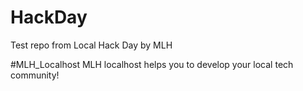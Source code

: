 # HackDay
Test repo from Local Hack Day by MLH

#MLH_Localhost
MLH localhost helps you to develop your local tech community!
